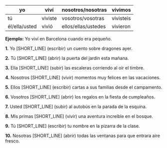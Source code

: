 | yo            | viví  | nosotros/nosotras   | vivimos |
| ------------- | ----- | ------------------- | ------- |
| tú            | viviste | vosotros/vosotras   | vivisteis  |
| él/ella/usted | vivió  | ellos/ellas/ustedes | vivieron   |

**Ejemplo:** Yo viví en Barcelona cuando era pequeño.

**1.** Yo [SHORT_LINE] (escribir) un cuento sobre dragones ayer.

**2.** Tú [SHORT_LINE] (abrir) la puerta del jardín esta mañana.

**3.** Ella [SHORT_LINE] (subir) las escaleras corriendo al oír el timbre.

**4.** Nosotros [SHORT_LINE] (vivir) momentos muy felices en las vacaciones.

**5.** Ellos [SHORT_LINE] (escribir) cartas a sus familias desde el campamento.

**6.** Vosotros [SHORT_LINE] (abrir) los regalos en la fiesta de cumpleaños.

**7.** Usted [SHORT_LINE] (subir) al autobús en la parada de la esquina.

**8.** Mis primas [SHORT_LINE] (vivir) una aventura increíble en el bosque.

**9.** Tú [SHORT_LINE] (escribir) tu nombre en la pizarra de la clase.

**10.** Nosotras [SHORT_LINE] (abrir) todas las ventanas para que entrara aire fresco.